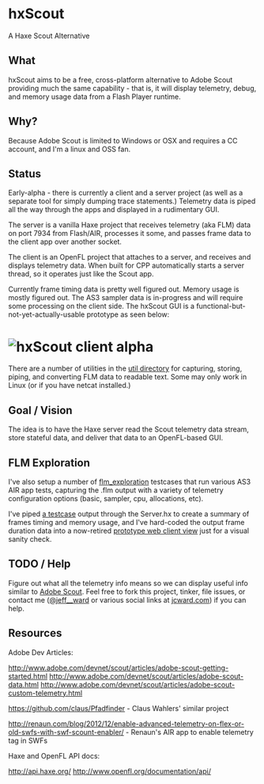 hxScout
=======

A Haxe Scout Alternative

What
----
hxScout aims to be a free, cross-platform alternative to Adobe Scout providing
much the same capability - that is, it will display telemetry, debug, and memory
usage data from a Flash Player runtime.

Why?
----
Because Adobe Scout is limited to Windows or OSX and requires a CC account,
and I'm a linux and OSS fan.

Status
------

Early-alpha - there is currently a client and a server project (as well as a separate
tool for simply dumping trace statements.) Telemetry data is piped all the way through
the apps and displayed in a rudimentary GUI.

The server is a vanilla Haxe project that receives telemetry (aka FLM) data on port 7934 from Flash/AIR,
processes it some, and passes frame data to the client app over another socket.

The client is an OpenFL project that attaches to a server, and receives and displays telemetry
data.  When built for CPP automatically starts a server thread, so it operates just like the
Scout app.

Currently frame timing data is pretty well figured out. Memory usage is mostly figured out. The AS3
sampler data is in-progress and will require some processing on the client side. The hxScout GUI
is a functional-but-not-yet-actually-usable prototype as seen below:

# ![hxScout client alpha](https://raw.githubusercontent.com/jcward/hxScout/master/src/client/hxscout.gif)

There are a number of utilities in the [util directory](https://github.com/jcward/hxScout/tree/master/util) for capturing, storing, piping, and converting
FLM data to readable text. Some may only work in Linux (or if you have netcat installed.)

Goal / Vision
-------------
The idea is to have the Haxe server read the Scout telemetry data stream,
store stateful data, and deliver that data to an OpenFL-based GUI.

FLM Exploration
---------------

I've also setup a number of [flm_exploration](https://github.com/jcward/hxScout/tree/master/flm_exploration) testcases
that run various AS3 AIR app tests, capturing the .flm output with a variety of telemetry
configuration options (basic, sampler, cpu, allocations, etc).

I've piped [a testcase](https://github.com/jcward/hxScout/tree/master/flm_exploration/test_wastealloc) output through the Server.hx to create a summary of
frames timing and memory usage, and I've hard-coded the output frame duration data into a now-retired [prototype web client
view](https://github.com/jcward/hxScout/tree/master/src/client/legacy) just for a visual sanity check.

TODO / Help
-----------
Figure out what all the telemetry info means so we can display useful
info similar to [Adobe Scout](http://wwwimages.adobe.com/content/dam/Adobe/en/devnet/flashruntimes/adobe-scout-getting-started/adobe-scout-getting-started-fig10.png).  Feel free to fork this project, tinker, file issues, 
or contact me ([@jeff__ward](https://twitter.com/jeff__ward) or various social links at [jcward.com](http://jcward.com/)) if you can help.

Resources
---------

Adobe Dev Articles:

http://www.adobe.com/devnet/scout/articles/adobe-scout-getting-started.html
http://www.adobe.com/devnet/scout/articles/adobe-scout-data.html
http://www.adobe.com/devnet/scout/articles/adobe-scout-custom-telemetry.html

https://github.com/claus/Pfadfinder - Claus Wahlers' similar project

http://renaun.com/blog/2012/12/enable-advanced-telemetry-on-flex-or-old-swfs-with-swf-scount-enabler/ - Renaun's AIR app to enable telemetry tag in SWFs

Haxe and OpenFL API docs:

http://api.haxe.org/
http://www.openfl.org/documentation/api/
